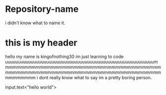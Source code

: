 # Repository-name
i didn't know what to name it.
<h1>this is my header</h1>

<p>
  hello my name is kingofnothing30 im just learning to code uuuuuuuuuuuuuuuuuuuuuuuuuuuuuuuuuuuuuuuuuuuuuuuuuuuuuuuuuummmmmmmmmmmmmmmmmmmmmmmmmmmmmmmmmmmmmmmmmmmmmmmmmmmmmmmmmmmmmmmmmmmmmmmmmmmmmmmmmmmmmmmmmmm i dont really know what to say im a pretty boring person.
  <p>
input.text<"hello world">
